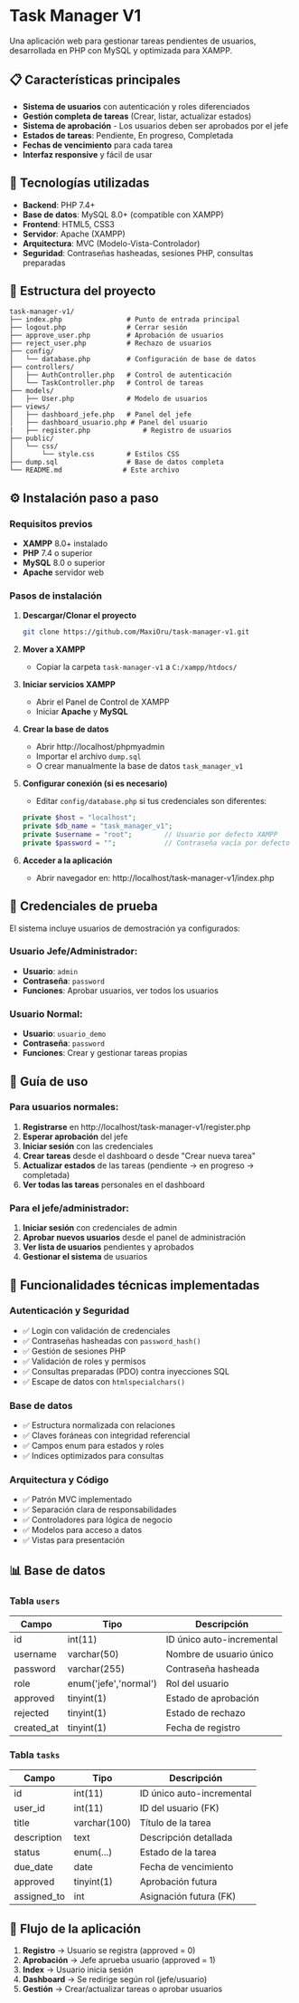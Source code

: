 # Task Manager V1

Una aplicación web para gestionar tareas pendientes de usuarios, desarrollada en PHP con MySQL y optimizada para XAMPP.

## 📋 Características principales

- **Sistema de usuarios** con autenticación y roles diferenciados
- **Gestión completa de tareas** (Crear, listar, actualizar estados)
- **Sistema de aprobación** - Los usuarios deben ser aprobados por el jefe
- **Estados de tareas**: Pendiente, En progreso, Completada
- **Fechas de vencimiento** para cada tarea
- **Interfaz responsive** y fácil de usar

## 🚀 Tecnologías utilizadas

- **Backend**: PHP 7.4+
- **Base de datos**: MySQL 8.0+ (compatible con XAMPP)
- **Frontend**: HTML5, CSS3
- **Servidor**: Apache (XAMPP)
- **Arquitectura**: MVC (Modelo-Vista-Controlador)
- **Seguridad**: Contraseñas hasheadas, sesiones PHP, consultas preparadas

## 📁 Estructura del proyecto

```
task-manager-v1/
├── index.php                # Punto de entrada principal
├── logout.php               # Cerrar sesión
├── approve_user.php         # Aprobación de usuarios
├── reject_user.php          # Rechazo de usuarios
├── config/
│   └── database.php         # Configuración de base de datos
├── controllers/
│   ├── AuthController.php   # Control de autenticación
│   └── TaskController.php   # Control de tareas
├── models/
│   ├── User.php             # Modelo de usuarios
├── views/
│   ├── dashboard_jefe.php   # Panel del jefe
│   ├── dashboard_usuario.php # Panel del usuario
|   ├── register.php             # Registro de usuarios
├── public/
│   └── css/
│       └── style.css        # Estilos CSS
├── dump.sql                 # Base de datos completa
└── README.md               # Este archivo
```

## ⚙️ Instalación paso a paso

### Requisitos previos
- **XAMPP** 8.0+ instalado
- **PHP** 7.4 o superior
- **MySQL** 8.0 o superior
- **Apache** servidor web

### Pasos de instalación

1. **Descargar/Clonar el proyecto**
   ```bash
   git clone https://github.com/MaxiOru/task-manager-v1.git
   ```

2. **Mover a XAMPP**
   - Copiar la carpeta `task-manager-v1` a `C:/xampp/htdocs/`

3. **Iniciar servicios XAMPP**
   - Abrir el Panel de Control de XAMPP
   - Iniciar **Apache** y **MySQL**

4. **Crear la base de datos**
   - Abrir http://localhost/phpmyadmin
   - Importar el archivo `dump.sql` 
   - O crear manualmente la base de datos `task_manager_v1`

5. **Configurar conexión (si es necesario)**
   - Editar `config/database.php` si tus credenciales son diferentes:
   ```php
   private $host = "localhost";
   private $db_name = "task_manager_v1";
   private $username = "root";        // Usuario por defecto XAMPP
   private $password = "";            // Contraseña vacía por defecto
   ```

6. **Acceder a la aplicación**
   - Abrir navegador en: http://localhost/task-manager-v1/index.php

## 🔑 Credenciales de prueba

El sistema incluye usuarios de demostración ya configurados:

### Usuario Jefe/Administrador:
- **Usuario**: `admin`
- **Contraseña**: `password`
- **Funciones**: Aprobar usuarios, ver todos los usuarios

### Usuario Normal:
- **Usuario**: `usuario_demo`
- **Contraseña**: `password`
- **Funciones**: Crear y gestionar tareas propias

## 📖 Guía de uso

### Para usuarios normales:
1. **Registrarse** en http://localhost/task-manager-v1/register.php
2. **Esperar aprobación** del jefe
3. **Iniciar sesión** con las credenciales
4. **Crear tareas** desde el dashboard o desde "Crear nueva tarea"
5. **Actualizar estados** de las tareas (pendiente → en progreso → completada)
6. **Ver todas las tareas** personales en el dashboard

### Para el jefe/administrador:
1. **Iniciar sesión** con credenciales de admin
2. **Aprobar nuevos usuarios** desde el panel de administración
3. **Ver lista de usuarios** pendientes y aprobados
4. **Gestionar el sistema** de usuarios

## 🔧 Funcionalidades técnicas implementadas

### Autenticación y Seguridad
- ✅ Login con validación de credenciales
- ✅ Contraseñas hasheadas con `password_hash()`
- ✅ Gestión de sesiones PHP
- ✅ Validación de roles y permisos
- ✅ Consultas preparadas (PDO) contra inyecciones SQL
- ✅ Escape de datos con `htmlspecialchars()`

### Base de datos
- ✅ Estructura normalizada con relaciones
- ✅ Claves foráneas con integridad referencial
- ✅ Campos enum para estados y roles
- ✅ Indices optimizados para consultas

### Arquitectura y Código
- ✅ Patrón MVC implementado
- ✅ Separación clara de responsabilidades
- ✅ Controladores para lógica de negocio
- ✅ Modelos para acceso a datos
- ✅ Vistas para presentación

## 📊 Base de datos

### Tabla `users`
| Campo | Tipo | Descripción |
|-------|------|-------------|
| id | int(11) | ID único auto-incremental |
| username | varchar(50) | Nombre de usuario único |
| password | varchar(255) | Contraseña hasheada |
| role | enum('jefe','normal') | Rol del usuario |
| approved | tinyint(1) | Estado de aprobación |
| rejected | tinyint(1) | Estado de rechazo |
| created_at | tinyint(1) | Fecha de registro |

### Tabla `tasks`
| Campo | Tipo | Descripción |
|-------|------|-------------|
| id | int(11) | ID único auto-incremental |
| user_id | int(11) | ID del usuario (FK) |
| title | varchar(100) | Título de la tarea |
| description | text | Descripción detallada |
| status | enum(...) | Estado de la tarea |
| due_date | date | Fecha de vencimiento |
| approved | tinyint(1) | Aprobación futura |
| assigned_to | int | Asignación futura (FK) |

## 🔄 Flujo de la aplicación

1. **Registro** → Usuario se registra (approved = 0)
2. **Aprobación** → Jefe aprueba usuario (approved = 1)
3. **Index** → Usuario inicia sesión
4. **Dashboard** → Se redirige según rol (jefe/usuario)
5. **Gestión** → Crear/actualizar tareas o aprobar usuarios
